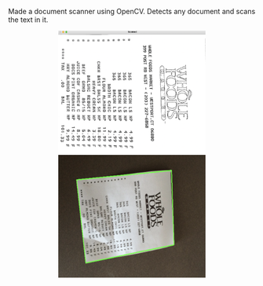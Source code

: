 Made a document scanner using OpenCV. Detects any document and scans the text in it.
<p align="center">
<img src="scanned.jpg" width="300" height="250" title="Login Screen"><img src="detect.png" width="300" height="250" title="feed">
</p>



